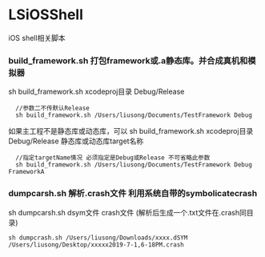 # LSiOSShell
iOS shell相关脚本
### build_framework.sh 打包framework或.a静态库。并合成真机和模拟器
sh build_framework.sh xcodeproj目录 Debug/Release
```
  //参数二不传默认Release
  sh build_framework.sh /Users/liusong/Documents/TestFramework Debug
```
如果主工程不是静态库或动态库，可以 sh build_framework.sh  xcodeproj目录 Debug/Release  静态库或动态库target名称
```
  //指定targetName情况 必须指定是Debug或Release 不可省略此参数
  sh build_framework.sh /Users/liusong/Documents/TestFramework Debug  FrameworkA
```

### dumpcarsh.sh 解析.crash文件 利用系统自带的symbolicatecrash
sh dumpcarsh.sh dsym文件   crash文件 (解析后生成一个.txt文件在.crash同目录)
```
sh dumpcrash.sh /Users/liusong/Downloads/xxxx.dSYM /Users/liusong/Desktop/xxxxx2019-7-1,6-18PM.crash
```
